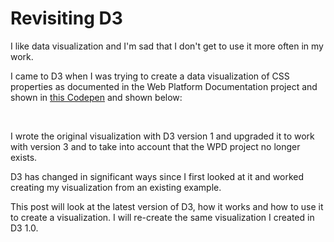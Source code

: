 # Revisiting D3

I like data visualization and I'm sad that I don't get to use it more often in my work.

I came to D3 when I was trying to create a data visualization of CSS properties as documented in the Web Platform Documentation project and shown in [this Codepen](https://codepen.io/caraya/full/bgxhz) and shown below:

<!-- <p class="codepen" data-height="689" data-theme-id="dark" data-default-tab="result" data-user="caraya" data-slug-hash="bgxhz" style="height: 689px; box-sizing: border-box; display: flex; align-items: center; justify-content: center; border: 2px solid; margin: 1em 0; padding: 1em;" data-pen-title="CSS Hierarchy Demo - D3">
  <span>See the Pen <a href="https://codepen.io/caraya/pen/bgxhz">
  CSS Hierarchy Demo - D3</a> by Carlos Araya (<a href="https://codepen.io/caraya">@caraya</a>)
  on <a href="https://codepen.io">CodePen</a>.</span>
</p>
<script async src="https://cpwebassets.codepen.io/assets/embed/ei.js"></script> -->

<p>&nbsp;</p>

I wrote the original visualization with D3 version 1 and upgraded it to work with version 3 and to take into account that the WPD project no longer exists.

D3 has changed in significant ways since I first looked at it and worked creating my visualization from an existing example.

This post will look at the latest version of D3, how it works and how to use it to create a visualization. I will re-create the same visualization I created in D3 1.0.


